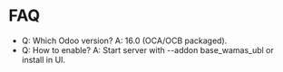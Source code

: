 # FAQ

- Q: Which Odoo version? A: 16.0 (OCA/OCB packaged).
- Q: How to enable? A: Start server with --addon base_wamas_ubl or install in UI.
